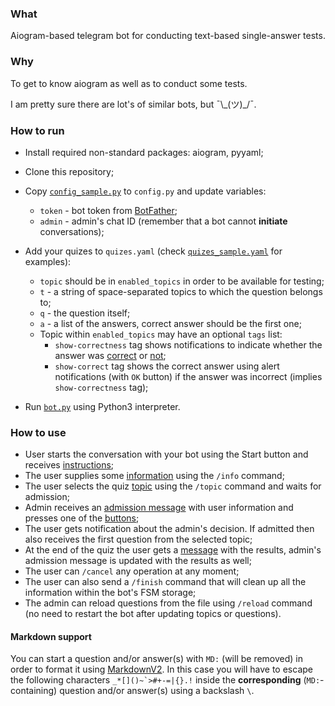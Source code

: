 ### What

Aiogram-based telegram bot for conducting text-based single-answer tests.

### Why

To get to know aiogram as well as to conduct some tests.

I am pretty sure there are lot's of similar bots, but ¯\\\_(ツ)\_/¯.

### How to run

- Install required non-standard packages: aiogram, pyyaml;

- Clone this repository;

- Copy [`config_sample.py`](config_sample.py) to `config.py` and update variables:
  - `token` - bot token from [BotFather](https://t.me/BotFather);
  - `admin` - admin's chat ID (remember that a bot cannot **initiate** conversations);

- Add your quizes to `quizes.yaml` (check [`quizes_sample.yaml`](quizes_sample.yaml) for examples):
  - `topic` should be in `enabled_topics` in order to be available for testing;
  - `t` - a string of space-separated topics to which the question belongs to;
  - `q` - the question itself;
  - `a` - a list of the answers, correct answer should be the first one;
  - Topic within `enabled_topics` may have an optional `tags` list:
    - `show-correctness` tag shows notifications to indicate whether the answer was [correct](https://github.com/aleksashka/quiz-bot/blob/4822847fbccd6578d924a455c06e6bb10f25b97c/messages.yaml#L61) or [not](https://github.com/aleksashka/quiz-bot/blob/4822847fbccd6578d924a455c06e6bb10f25b97c/messages.yaml#L63);
    - `show-correct` tag shows the correct answer using alert notifications (with `OK` button) if the answer was incorrect (implies `show-correctness` tag);

- Run [`bot.py`](bot.py) using Python3 interpreter.

### How to use

- User starts the conversation with your bot using the Start button and receives [instructions](https://github.com/aleksashka/quiz-bot/blob/4822847fbccd6578d924a455c06e6bb10f25b97c/messages.yaml#L3);
- The user supplies some [information](https://github.com/aleksashka/quiz-bot/blob/4822847fbccd6578d924a455c06e6bb10f25b97c/messages.yaml#L10) using the `/info` command;
- The user selects the quiz [topic](https://github.com/aleksashka/quiz-bot/blob/4822847fbccd6578d924a455c06e6bb10f25b97c/messages.yaml#L24) using the `/topic` command and waits for admission;
- Admin receives an [admission message](https://github.com/aleksashka/quiz-bot/blob/4822847fbccd6578d924a455c06e6bb10f25b97c/messages.yaml#L27) with user information and presses one of the [buttons](https://github.com/aleksashka/quiz-bot/blob/4822847fbccd6578d924a455c06e6bb10f25b97c/messages.yaml#L40);
- The user gets notification about the admin's decision. If admitted then also receives the first question from the selected topic;
- At the end of the quiz the user gets a [message](https://github.com/aleksashka/quiz-bot/blob/4822847fbccd6578d924a455c06e6bb10f25b97c/messages.yaml#L66) with the results, admin's admission message is updated with the results as well;
- The user can `/cancel` any operation at any moment;
- The user can also send a `/finish` command that will clean up all the information within the bot's FSM storage;
- The admin can reload questions from the file using `/reload` command (no need to restart the bot after updating topics or questions).

#### Markdown support
You can start a question and/or answer(s) with `MD:` (will be removed) in order to format it using [MarkdownV2](https://core.telegram.org/bots/api#markdownv2-style).
In this case you will have to escape the following characters `` _*[]()~`>#+-=|{}.! `` inside the **corresponding** (`MD:`-containing) question and/or answer(s) using a backslash `\`.
